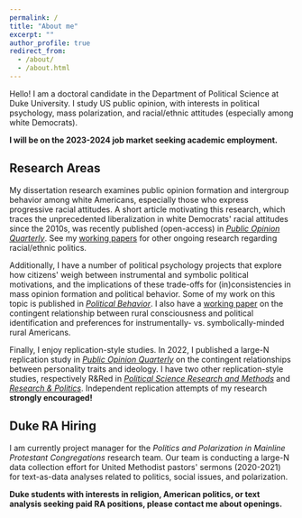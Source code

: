 ```yaml
---
permalink: /
title: "About me"
excerpt: ""
author_profile: true
redirect_from: 
  - /about/
  - /about.html
---
```


Hello! I am a doctoral candidate in the Department of Political Science at Duke University. I study US public opinion, with interests in political psychology, mass polarization, and racial/ethnic attitudes (especially among white Democrats). 

**I will be on the 2023-2024 job market seeking academic employment.** 

## Research Areas
My dissertation research examines public opinion formation and intergroup behavior among white Americans, especially those who express progressive racial attitudes. A short article motivating this research, which traces the unprecedented liberalization in white Democrats' racial attitudes since the 2010s, was recently published (open-access) in [*Public Opinion Quarterly*](https://academic.oup.com/poq/article/86/S1/576/6617224). See my [working papers](https://trentoll.github.io/workingpapers) for other ongoing research regarding racial/ethnic politics. 

Additionally, I have a number of political psychology projects that explore how citizens' weigh between instrumental and symbolic political motivations, and the implications of these trade-offs for (in)consistencies in mass opinion formation and political behavior. Some of my work on this topic is published in [*Political Behavior*](https://link.springer.com/article/10.1007/s11109-022-09828-9). I also have a [working paper](https://trentoll.github.io/files/ruralconsc_05.24.2023.pdf) on the contingent relationship between rural consciousness and political identification and preferences for instrumentally- vs. symbolically-minded rural Americans. 

Finally, I enjoy replication-style studies. In 2022, I published a large-N replication study in [*Public Opinion Quarterly*](https://academic.oup.com/poq/article-abstract/86/2/369/6575714) on the contingent relationships between personality traits and ideology. I have two other replication-style studies, respectively R&Red in [*Political Science Research and Methods*](https://trentoll.github.io/workingpapers/psrm_values_05.24.23.pdf) and [*Research & Politics*](https://trentoll.github.io/workingpapers/auth_2016primaries_05.24.23.pdf). Independent replication attempts of my research **strongly encouraged!**

## Duke RA Hiring
I am currently project manager for the *Politics and Polarization in Mainline Protestant Congregations* research team. Our team is conducting a large-N data collection effort for United Methodist pastors' sermons (2020-2021) for text-as-data analyses related to politics, social issues, and polarization. 

**Duke students with interests in religion, American politics, or text analysis seeking paid RA positions, please contact me about openings.** 

